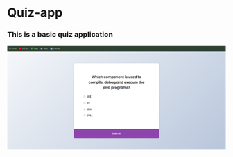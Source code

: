 # Quiz-app
### This is a basic quiz application 
![logo](https://github.com/Mahesh7007/Quiz-app/blob/main/Demo.png)
<!--img alt = "center" scr = "https://github.com/Mahesh7007/Quiz-app/blob/main/Demo.png"-->

